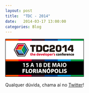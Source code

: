 ```yaml
---
layout: post
title:  "TDC - 2014"
date:   2014-03-17 13:00:00
categories: Blog
---
```


<img src="/img/posts/tdc2014.png" />

Qualquer dúvida, chama aí no <a href="https://twitter.com/FRonchii" target="blank">Twitter</a>!



